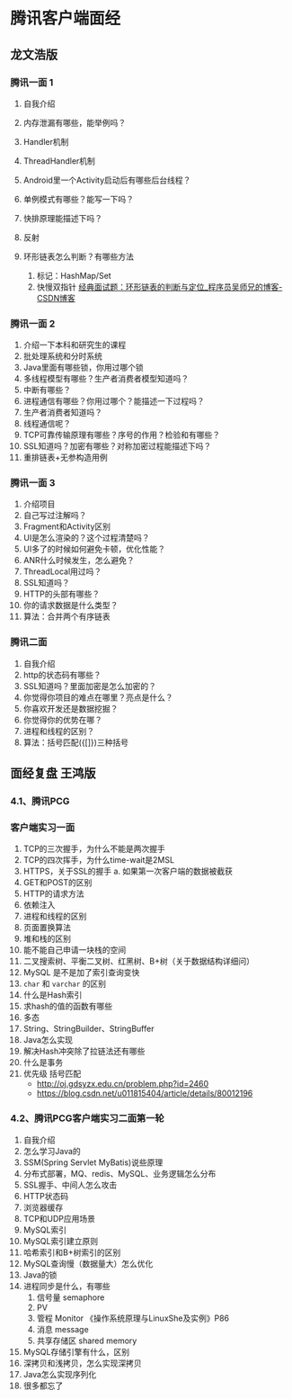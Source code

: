 # 腾讯客户端面经

## 龙文浩版

### 腾讯一面 1

1. 自我介绍
2. 内存泄漏有哪些，能举例吗？
3. Handler机制
4. ThreadHandler机制
5. Android里一个Activity启动后有哪些后台线程？
6. 单例模式有哪些？能写一下吗？
7. 快排原理能描述下吗？
8. 反射
9. 环形链表怎么判断？有哪些方法

    1. 标记：HashMap/Set
    2. 快慢双指针
   [经典面试题：环形链表的判断与定位_程序员吴师兄的博客-CSDN博客](https://blog.csdn.net/kexuanxiu1163/article/details/107947773)

### 腾讯一面 2

1. 介绍一下本科和研究生的课程
2. 批处理系统和分时系统
3. Java里面有哪些锁，你用过哪个锁
4. 多线程模型有哪些？生产者消费者模型知道吗？
5. 中断有哪些？
6. 进程通信有哪些？你用过哪个？能描述一下过程吗？
7. 生产者消费者知道吗？
8. 线程通信呢？
9. TCP可靠传输原理有哪些？序号的作用？检验和有哪些？
10. SSL知道吗？加密有哪些？对称加密过程能描述下吗？
11. 重排链表+无参构造用例

### 腾讯一面 3

1. 介绍项目
2. 自己写过注解吗？
3. Fragment和Activity区别
4. UI是怎么渲染的？这个过程清楚吗？
5. UI多了的时候如何避免卡顿，优化性能？
6. ANR什么时候发生，怎么避免？
7. ThreadLocal用过吗？
8. SSL知道吗？
9. HTTP的头部有哪些？
10. 你的请求数据是什么类型？
11. 算法：合并两个有序链表

### 腾讯二面

1. 自我介绍
2. http的状态码有哪些？
3. SSL知道吗？里面加密是怎么加密的？
4. 你觉得你项目的难点在哪里？亮点是什么？
5. 你喜欢开发还是数据挖掘？
6. 你觉得你的优势在哪？
7. 进程和线程的区别？
8. 算法：括号匹配({[]})三种括号

## 面经复盘 王鸿版

### 4.1、腾讯PCG

### 客户端实习一面

1. TCP的三次握手，为什么不能是两次握手
2. TCP的四次挥手，为什么time-wait是2MSL
3. HTTPS，关于SSL的握手
a. 如果第一次客户端的数据被截获
4. GET和POST的区别
5. HTTP的请求方法
6. 依赖注入
7. 进程和线程的区别
8. 页面置换算法
9. 堆和栈的区别
10. 能不能自己申请一块栈的空间
11. 二叉搜索树、平衡二叉树、红黑树、B+树（关于数据结构详细问）
12. MySQL 是不是加了索引查询变快
13. `char` 和 `varchar` 的区别
14. 什么是Hash索引
15. 求hash的值的函数有哪些
16. 多态
17. String、StringBuilder、StringBuffer
18. Java怎么实现
19. 解决Hash冲突除了拉链法还有哪些
20. 什么是事务
21. 优先级 括号匹配
    - http://oj.gdsyzx.edu.cn/problem.php?id=2460
    - https://blog.csdn.net/u011815404/article/details/80012196

### 4.2、腾讯PCG客户端实习二面第一轮

1. 自我介绍
2. 怎么学习Java的
3. SSM(Spring Servlet MyBatis)说些原理
4. 分布式部署，MQ、redis、MySQL、业务逻辑怎么分布
5. SSL握手、中间人怎么攻击
6. HTTP状态码
7. 浏览器缓存
8. TCP和UDP应用场景
9. MySQL索引
10. MySQL索引建立原则
11. 哈希索引和B+树索引的区别
12. MySQL查询慢（数据量大）怎么优化
13. Java的锁
14. 进程同步是什么，有哪些
    1. 信号量 semaphore
    2. PV
    3. 管程 Monitor 《操作系统原理与LinuxShe及实例》P86
    4. 消息 message
    5. 共享存储区 shared memory
15. MySQL存储引擎有什么，区别
16. 深拷贝和浅拷贝，怎么实现深拷贝
17. Java怎么实现序列化
18. 很多都忘了
